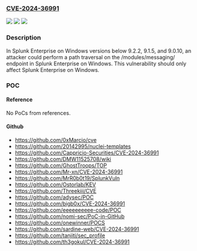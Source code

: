 ### [CVE-2024-36991](https://cve.mitre.org/cgi-bin/cvename.cgi?name=CVE-2024-36991)
![](https://img.shields.io/static/v1?label=Product&message=Splunk%20Enterprise&color=blue)
![](https://img.shields.io/static/v1?label=Version&message=9.2%3C%209.2.2%20&color=brighgreen)
![](https://img.shields.io/static/v1?label=Vulnerability&message=The%20software%20uses%20external%20input%20to%20construct%20a%20pathname%20that%20should%20be%20within%20a%20restricted%20directory%2C%20but%20it%20does%20not%20properly%20neutralize%20'...%2F...%2F%2F'%20(doubled%20triple%20dot%20slash)%20sequences%20that%20can%20resolve%20to%20a%20location%20that%20is%20outside%20of%20that%20directory.&color=brighgreen)

### Description

In Splunk Enterprise on Windows versions below 9.2.2, 9.1.5, and 9.0.10, an attacker could perform a path traversal on the /modules/messaging/ endpoint in Splunk Enterprise on Windows. This vulnerability should only affect Splunk Enterprise on Windows.

### POC

#### Reference
No PoCs from references.

#### Github
- https://github.com/0xMarcio/cve
- https://github.com/20142995/nuclei-templates
- https://github.com/Cappricio-Securities/CVE-2024-36991
- https://github.com/DMW11525708/wiki
- https://github.com/GhostTroops/TOP
- https://github.com/Mr-xn/CVE-2024-36991
- https://github.com/MrR0b0t19/SplunkVuln
- https://github.com/Ostorlab/KEV
- https://github.com/Threekiii/CVE
- https://github.com/adysec/POC
- https://github.com/bigb0x/CVE-2024-36991
- https://github.com/eeeeeeeeee-code/POC
- https://github.com/nomi-sec/PoC-in-GitHub
- https://github.com/onewinner/POCS
- https://github.com/sardine-web/CVE-2024-36991
- https://github.com/tanjiti/sec_profile
- https://github.com/th3gokul/CVE-2024-36991

